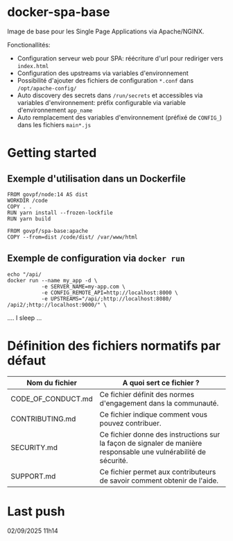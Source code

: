 # docker-spa-base

Image de base pour les Single Page Applications via Apache/NGINX.

Fonctionallités:

- Configuration serveur web pour SPA: réécriture d'url pour rediriger vers `index.html`
- Configuration des upstreams via variables d'environnement
- Possibilité d'ajouter des fichiers de configuration `*.conf` dans `/opt/apache-config/`
- Auto discovery des secrets dans  `/run/secrets`  et accessibles via variables d'environnement: préfix configurable via variable d'environnement  `app_name`
- Auto remplacement des variables d'environnement (préfixé de `CONFIG_`) dans les fichiers `main*.js`

# Getting started

## Exemple d'utilisation dans un Dockerfile

```
FROM govpf/node:14 AS dist
WORKDIR /code
COPY . .
RUN yarn install --frozen-lockfile
RUN yarn build

FROM govpf/spa-base:apache
COPY --from=dist /code/dist/ /var/www/html
```

## Exemple de configuration via `docker run`

```
echo "/api/
docker run --name my_app -d \
		   -e SERVER_NAME=my-app.com \
		   -e CONFIG_REMOTE_API=http://localhost:8000 \
		   -e UPSTREAMS="/api/;http://localhost:8080/ /api2/;http://localhost:9000/" \
```

.... I sleep ...

# Définition des fichiers normatifs par défaut

| Nom du fichier | A quoi sert ce fichier ? |
| ------------------ | ----------------------------------------------------------------------------------------------------------------- |
| CODE_OF_CONDUCT.md | Ce fichier définit des normes d'engagement dans la communauté. |
| CONTRIBUTING.md | Ce fichier indique comment vous pouvez contribuer. |
| SECURITY.md | Ce fichier donne des instructions sur la façon de signaler de manière responsable une vulnérabilité de sécurité. |
| SUPPORT.md | Ce fichier permet aux contributeurs de savoir comment obtenir de l'aide. |

# Last push
02/09/2025 11h14